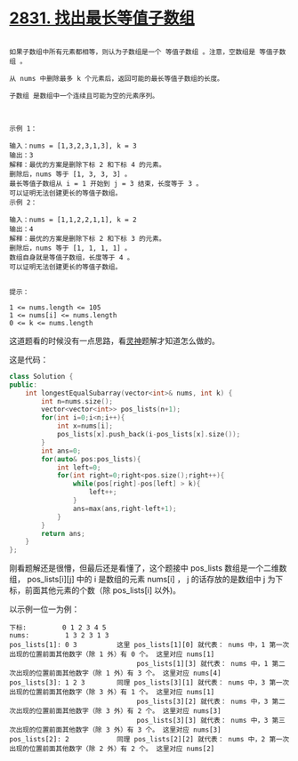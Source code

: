 # [2831. 找出最长等值子数组](https://leetcode.cn/problems/find-the-longest-equal-subarray/description/)
```给你一个下标从 0 开始的整数数组 nums 和一个整数 k 。

如果子数组中所有元素都相等，则认为子数组是一个 等值子数组 。注意，空数组是 等值子数组 。

从 nums 中删除最多 k 个元素后，返回可能的最长等值子数组的长度。

子数组 是数组中一个连续且可能为空的元素序列。

 

示例 1：

输入：nums = [1,3,2,3,1,3], k = 3
输出：3
解释：最优的方案是删除下标 2 和下标 4 的元素。
删除后，nums 等于 [1, 3, 3, 3] 。
最长等值子数组从 i = 1 开始到 j = 3 结束，长度等于 3 。
可以证明无法创建更长的等值子数组。
示例 2：

输入：nums = [1,1,2,2,1,1], k = 2
输出：4
解释：最优的方案是删除下标 2 和下标 3 的元素。 
删除后，nums 等于 [1, 1, 1, 1] 。 
数组自身就是等值子数组，长度等于 4 。 
可以证明无法创建更长的等值子数组。
 

提示：

1 <= nums.length <= 105
1 <= nums[i] <= nums.length
0 <= k <= nums.length

```

这道题看的时候没有一点思路，看[灵神](https://leetcode.cn/problems/find-the-longest-equal-subarray/solutions/2396401/fen-zu-shuang-zhi-zhen-pythonjavacgo-by-lqqau)题解才知道怎么做的。

这是代码：

```cpp
class Solution {
public:
    int longestEqualSubarray(vector<int>& nums, int k) {
        int n=nums.size();
        vector<vector<int>> pos_lists(n+1);
        for(int i=0;i<n;i++){
            int x=nums[i];
            pos_lists[x].push_back(i-pos_lists[x].size());
        }
        int ans=0;
        for(auto& pos:pos_lists){
            int left=0;
            for(int right=0;right<pos.size();right++){
                while(pos[right]-pos[left] > k){
                    left++;
                }
                ans=max(ans,right-left+1);
            }
        }
        return ans;
    }
};
```

刚看题解还是很懵，但最后还是看懂了，这个题接中 pos_lists 数组是一个二维数组， pos_lists[i][j] 中的 i 是数组的元素 nums[i] ， j 的话存放的是数组中 j 为下标，前面其他元素的个数（除 pos_lists[i] 以外)。

以示例一位一为例：

```
下标:         0 1 2 3 4 5
nums:         1 3 2 3 1 3
pos_lists[1]: 0 3          这里 pos_lists[1][0] 就代表： nums 中，1 第一次出现的位置前面其他数字（除 1 外）有 0 个。 这里对应 nums[1]
                                pos_lists[1][3] 就代表： nums 中，1 第二次出现的位置前面其他数字（除 1 外）有 3 个。 这里对应 nums[4]
pos_lists[3]: 1 2 3        同理 pos_lists[3][1] 就代表： nums 中，3 第一次出现的位置前面其他数字（除 3 外）有 1 个。 这里对应 nums[1]
                                pos_lists[3][2] 就代表： nums 中，3 第二次出现的位置前面其他数字（除 3 外）有 2 个。 这里对应 nums[3]
                                pos_lists[3][3] 就代表： nums 中，3 第三次出现的位置前面其他数字（除 3 外）有 3 个。 这里对应 nums[3]
pos_lists[2]: 2            同理 pos_lists[2][2] 就代表： nums 中，2 第一次出现的位置前面其他数字（除 2 外）有 2 个。 这里对应 nums[2]
```
